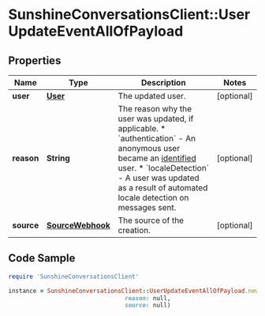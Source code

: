 # SunshineConversationsClient::UserUpdateEventAllOfPayload

## Properties

Name | Type | Description | Notes
------------ | ------------- | ------------- | -------------
**user** | [**User**](User.md) | The updated user. | [optional] 
**reason** | **String** | The reason why the user was updated, if applicable. * &#x60;authentication&#x60; - An anonymous user became an [identified](https://docs.smooch.io/guide/intro-to-users/) user. * &#x60;localeDetection&#x60; - A user was updated as a result of automated locale detection on messages sent.  | [optional] 
**source** | [**SourceWebhook**](SourceWebhook.md) | The source of the creation. | [optional] 

## Code Sample

```ruby
require 'SunshineConversationsClient'

instance = SunshineConversationsClient::UserUpdateEventAllOfPayload.new(user: null,
                                 reason: null,
                                 source: null)
```



